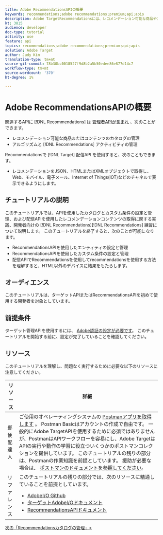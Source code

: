 ```yaml
---
title: Adobe RecommendationsAPIの概要
keywords: recommendations;adobe recommendations;premium;api;apis
description: Adobe TargetRecommendationsには、レコメンデーション可能な商品やコンテンツのカタログを管理するためのAPIの専用セットが含まれています。 レコメンデーションのアルゴリズムとキャンペーンを管理します。 Web、モバイル、電子メール、IOTなどのチャネルに表示するJSON、HTMLまたはXMLオブジェクトでレコメンデーションを配信します。
kt: 3815
audience: developer
doc-type: tutorial
activity: use
feature: api
topics: recommendations;adobe recommendations;premium;api;apis
solution: Adobe Target
author: Judy Kim
translation-type: tm+mt
source-git-commit: 78b30bc0018527f9d8b2a5b50edee86e877d14c7
workflow-type: tm+mt
source-wordcount: '370'
ht-degree: 1%

---
```



# Adobe RecommendationsAPIの概要

関連するAPIに [!DNL Recommendations] は [管理者APIが含まれ](https://docs.adobe.com/content/help/en/target-learn/apis/api-overview.md) 、次のことができます。

* レコメンデーション可能な商品またはコンテンツのカタログの管理
* アルゴリズムと [!DNL Recommendations] アクティビティの管理

Recommendationsで [!DNL Target] 配信API [](https://docs.adobe.com/content/help/en/target-learn/apis/api-overview.md) を使用すると、次のこともできます。

* レコメンデーションをJSON、HTMLまたはXMLオブジェクトで取得し、Web、モバイル、電子メール、Internet of Things(IOT)などのチャネルで表示できるようにします。

## チュートリアルの説明

このチュートリアルでは、APIを使用したカタログとカスタム条件の設定と管理、および配信APIを使用したレコメンデーションコンテンツの取得に関する実践、開発者向けの [!DNL Recommendations][!DNL Recommendations] 練習について説明します。 このチュートリアルを終了すると、次のことが可能になります。

* RecommendationsAPIを使用したエンティティの設定と管理
* RecommendationsAPIを使用したカスタム条件の設定と管理
* 配信APIでRecommendationsを使用してrecommendationsを使用する方法を理解すると、HTML以外のデバイスに結果をもたらします。

## オーディエンス

このチュートリアルは、ターゲットAPIまたはRecommendationsAPIを初めて使用する開発者を対象としています。

## 前提条件

ターゲット管理APIを使用するには、 [Adobe認証の設定が必要です](../apis/configure-io-target-integration.md)。 このチュートリアルを開始する前に、設定が完了していることを確認してください。

## リソース

このチュートリアルを理解し、問題なく実行するために必要な以下のリソースに注意してください。

| リソース | 詳細 |
| --- | --- |
| 郵便配達人 | ご使用のオペレーティングシステムの [Postmanアプリを取得します](https://www.postman.com/downloads/) 。 Postman Basicはアカウントの作成で自由です。 一般的にAdobe TargetAPIを使用するために必須ではありませんが、PostmanはAPIワークフローを容易にし、Adobe TargetはAPIの実行や動作の学習に役立ついくつかのポストマンコレクションを提供しています。 このチュートリアルの残りの部分は、Postmanの作業知識を前提としています。 援助が必要な場合は、 [ポストマンのドキュメントを参照してください](https://learning.getpostman.com/)。 |
| リファレンス | このチュートリアルの残りの部分では、次のリソースに精通していることを前提としています。<UL><li>[AdobeI/O Github](https://github.com/adobeio)</li><li>[ターゲットAdobeI/Oドキュメント](https://developers.adobetarget.com/api/#introduction)</li><li>[RecommendationsAPIドキュメント](https://developers.adobetarget.com/api/recommendations/)</li></ul> |

[次の「Recommendationsカタログの管理」>](manage-catalog.md)
